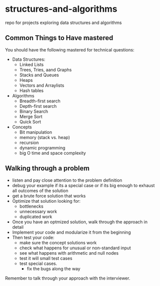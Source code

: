 # structures-and-algorithms

repo for projects exploring data structures and algorithms

## Common Things to Have mastered

You should have the following mastered for technical questions:

- Data Structures:
  - Linked Lists
  - Trees, Tries, aand Graphs
  - Stacks and Queues
  - Heaps
  - Vectors and Arraylists
  - Hash tables
- Algorithms
  - Breadth-first search
  - Depth-first search
  - Binary Search
  - Merge Sort
  - Quick Sort
- Concepts
  - Bit manipulation
  - memory (stack vs. heap)
  - recursion
  - dynamic programming
  - big O time and space complexity

## Walking through a problem

- listen and pay close attention to the problem definition
- debug your example if its a special case or if its big enough to exhaust all outcomes of the solution
- get a brute force solution that works
- Optimize that solution looking for:
  - bottlenecks
  - unnecessary work
  - duplicated work
- Once you have an optmized solution, walk through the approach in detail
- Implement your code and modularize it from the beginning
- Then test your code:
  - make sure the concept solutions work
  - check what happens for unusual or non-standard input
  - see what happens with arithmetic and null nodes
  - test it will small test cases
  - test special cases.
    - fix the bugs along the way

Remember to talk through your approach with the interviewer.
